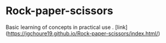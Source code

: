 # Rock-paper-scissors
Basic learning of concepts in practical use .
[link] (https://jgchoure19.github.io/Rock-paper-scissors/index.html/)

